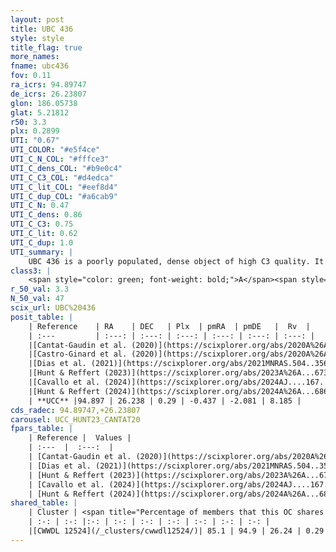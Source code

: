 ```yaml
---
layout: post
title: UBC 436
style: style
title_flag: true
more_names: 
fname: ubc436
fov: 0.11
ra_icrs: 94.89747
de_icrs: 26.23807
glon: 186.05738
glat: 5.21812
r50: 3.3
plx: 0.2899
UTI: "0.67"
UTI_COLOR: "#e5f4ce"
UTI_C_N_COL: "#fffce3"
UTI_C_dens_COL: "#b9e0c4"
UTI_C_C3_COL: "#d4edca"
UTI_C_lit_COL: "#eef8d4"
UTI_C_dup_COL: "#a6cab9"
UTI_C_N: 0.47
UTI_C_dens: 0.86
UTI_C_C3: 0.75
UTI_C_lit: 0.62
UTI_C_dup: 1.0
UTI_summary: |
    UBC 436 is a poorly populated, dense object of high C3 quality. It is moderately studied in the literature. This object shares a large percentage of members with a later reported entry.
class3: |
    <span style="color: green; font-weight: bold;">A</span><span style="color: #FFC300; font-weight: bold;">B</span>
r_50_val: 3.3
N_50_val: 47
scix_url: UBC%20436
posit_table: |
    | Reference    | RA    | DEC   | Plx  | pmRA  | pmDE   |  Rv  |
    | :---         | :---: | :---: | :---: | :---: | :---: | :---: |
    |[Cantat-Gaudin et al. (2020)](https://scixplorer.org/abs/2020A%26A...640A...1C) | 94.897 | 26.234 | 0.296 | -0.362 | -2.087 | -- |
    |[Castro-Ginard et al. (2020)](https://scixplorer.org/abs/2020A%26A...635A..45C) | 94.898 | 26.224 | 0.292 | -0.362 | -2.079 | -- |
    |[Dias et al. (2021)](https://scixplorer.org/abs/2021MNRAS.504..356D) | 94.913 | 26.232 | 0.281 | -0.343 | -2.081 | -- |
    |[Hunt & Reffert (2023)](https://scixplorer.org/abs/2023A%26A...673A.114H) | 94.889 | 26.228 | 0.289 | -0.451 | -2.058 | 20.826 |
    |[Cavallo et al. (2024)](https://scixplorer.org/abs/2024AJ....167...12C) | 94.909 | 26.234 | 0.29 | -- | -- | -- |
    |[Hunt & Reffert (2024)](https://scixplorer.org/abs/2024A%26A...686A..42H) | 94.889 | 26.228 | 0.289 | -0.451 | -2.058 | 20.826 |
    | **UCC** |94.897 | 26.238 | 0.29 | -0.437 | -2.081 | 8.185 | 
cds_radec: 94.89747,+26.23807
carousel: UCC_HUNT23_CANTAT20
fpars_table: |
    | Reference |  Values |
    | :---  |  :---:  |
    | [Cantat-Gaudin et al. (2020)](https://scixplorer.org/abs/2020A%26A...640A...1C) | `AVNN=0.75, DMNN=12.54, AgeNN=8.75` |
    | [Dias et al. (2021)](https://scixplorer.org/abs/2021MNRAS.504..356D) | `Av=1.092, Dist=3078, logage=8.794, [Fe/H]=-0.11` |
    | [Hunt & Reffert (2023)](https://scixplorer.org/abs/2023A%26A...673A.114H) | `AV50=0.571, diffAV50=0.434, MOD50=12.589, logAge50=8.821` |
    | [Cavallo et al. (2024)](https://scixplorer.org/abs/2024AJ....167...12C) | `AV50=1.08, dMod50=12.24, logAge50=8.68, [Fe/H]50=-0.05` |
    | [Hunt & Reffert (2024)](https://scixplorer.org/abs/2024A%26A...686A..42H) | `MassJ=331.312` |
shared_table: |
    | Cluster | <span title="Percentage of members that this OC shares with the ones listed">%</span>   | RA   | DEC   | Plx   | pmRA  | pmDE  | Rv | UTI |
    | :-: | :-: |:-: | :-: | :-: | :-: | :-: | :-: | :-: |
    |[CWWDL 12524](/_clusters/cwwdl12524/)| 85.1 | 94.9 | 26.24 | 0.29 | -0.44 | -2.08 | 8.93 |0.02 |
---
```

